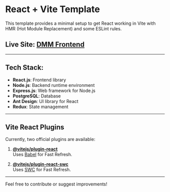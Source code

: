 # React + Vite Template

This template provides a minimal setup to get React working in Vite with HMR (Hot Module Replacement) and some ESLint rules.

## Live Site: [DMM Frontend](https://dmm-frontend-cyan.vercel.app)

---

## Tech Stack:

- **React.js**: Frontend library
- **Node.js**: Backend runtime environment
- **Express.js**: Web framework for Node.js
- **PostgreSQL**: Database
- **Ant Design**: UI library for React
- **Redux**: State management

---

## Vite React Plugins

Currently, two official plugins are available:

1. **[@vitejs/plugin-react](https://github.com/vitejs/vite-plugin-react/blob/main/packages/plugin-react/README.md)**  
   Uses [Babel](https://babeljs.io/) for Fast Refresh.
   
2. **[@vitejs/plugin-react-swc](https://github.com/vitejs/vite-plugin-react-swc)**  
   Uses [SWC](https://swc.rs/) for Fast Refresh.

---

Feel free to contribute or suggest improvements!

